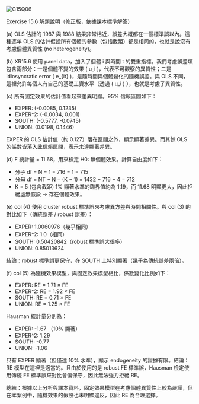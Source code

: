 ![C15Q06](https://github.com/user-attachments/assets/10c08bf5-5b07-4bc1-b8fa-da6fa8c7c7a6)

Exercise 15.6 解題說明（修正版，依據課本標準解答）

(a)
OLS 估計的 1987 與 1988 結果非常相近，誤差大概都在一個標準誤以內。這種逐年 OLS 的估計假設所有個體的參數（包括截距）都是相同的，也就是說沒有考慮個體異質性 (no heterogeneity)。

(b)
XR15.6 使用 panel data，加入了個體 i 與時間 t 的雙重指標。我們考慮誤差項包含兩部分：一是個體不變的效果 \( u_i \)，代表不可觀察的異質性；二是 idiosyncratic error \( e_{it} \)，是隨時間與個體變化的隨機誤差。與 OLS 不同，這裡允許每個人有自己的基礎工資水平（透過 \( u_i \) ），也就是考慮了異質性。

(c)
所有固定效果的估計值看起來差異明顯。95% 信賴區間如下：
- EXPER: (-0.0085, 0.1235)
- EXPER^2: (-0.0034, 0.001)
- SOUTH: (-0.5777, -0.0745)
- UNION: (0.0198, 0.1446)

EXPER 的 OLS 估計值（約 0.127）落在區間之外，顯示顯著差異。而其餘 OLS 的係數皆落入此信賴區間，表示未達顯著差異。

(d)
F 統計量 = 11.68，用來檢定 H0: 無個體效果。計算自由度如下：
- 分子 df = N − 1 = 716 − 1 = 715
- 分母 df = NT − N − (K − 1) = 1432 − 716 − 4 = 712
- K = 5 (包含截距)
1% 顯著水準的臨界值約為 1.19，而 11.68 明顯更大，因此拒絕虛無假設 → 存在個體效果。

(e)
col (4) 使用 cluster robust 標準誤來考慮異方差與時間相關性。與 col (3) 的對比如下（傳統誤差 / robust 誤差）：
- EXPER: 1.0060976（幾乎相同）
- EXPER^2: 1.0（相同）
- SOUTH: 0.50420842（robust 標準誤大很多）
- UNION: 0.85013624

結論：robust 標準誤更保守，在 SOUTH 上特別顯著（幾乎為傳統誤差兩倍）。

(f)
col (5) 為隨機效果模型，與固定效果模型相比，係數變化比例如下：
- EXPER: RE = 1.71 × FE
- EXPER^2: RE = 1.92 × FE
- SOUTH: RE = 0.71 × FE
- UNION: RE = 1.25 × FE

Hausman 統計量分別為：
- EXPER: -1.67 （10% 顯著）
- EXPER^2: 1.29
- SOUTH: -0.77
- UNION: -1.06

只有 EXPER 顯著（但僅達 10% 水準），顯示 endogeneity 的證據有限。結論：RE 模型在這裡是適當的。且由於使用的是 robust FE 標準誤，Hausman 檢定使用傳統 FE 標準誤來對比會偏保守，因此無法強力拒絕 RE。

總結：根據以上分析與課本資料，固定效果模型在考慮個體異質性上較為嚴謹，但在本案例中，隨機效果的假設也未明顯違反，因此 RE 為合理選擇。
